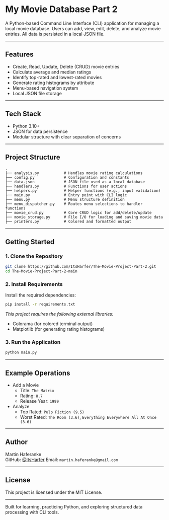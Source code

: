 # My Movie Database Part 2

A Python-based Command Line Interface (CLI) application for managing a local movie database. Users can add, view, edit, delete, and analyze movie entries. All data is persisted in a local JSON file.

---

## Features

- Create, Read, Update, Delete (CRUD) movie entries
- Calculate average and median ratings
- Identify top-rated and lowest-rated movies
- Generate rating histograms by attribute
- Menu-based navigation system
- Local JSON file storage

---

## Tech Stack

- Python 3.10+
- JSON for data persistence
- Modular structure with clear separation of concerns

---

## Project Structure

```
.
├── analysis.py           # Handles movie rating calculations
├── config.py             # Configuration and constants
├── data.json             # JSON file used as a local database
├── handlers.py           # Functions for user actions
├── helpers.py            # Helper functions (e.g., input validation)
├── main.py               # Entry point with CLI logic
├── menu.py               # Menu structure definition
├── menu_dispatcher.py    # Routes menu selections to handler functions
├── movie_crud.py         # Core CRUD logic for add/delete/update
├── movie_storage.py      # File I/O for loading and saving movie data
├── printers.py           # Colored and formatted output
```

---

## Getting Started

### 1. Clone the Repository

```bash
git clone https://github.com/ItsHarfer/The-Movie-Project-Part-2.git
cd The-Movie-Project-Part-2-main
```

### 2. Install Requirements

Install the required dependencies:

```bash
pip install -r requirements.txt
```

*This project requires the following external libraries:*  
- Colorama (for colored terminal output)  
- Matplotlib (for generating rating histograms)  

### 3. Run the Application

```bash
python main.py
```

---

## Example Operations

- Add a Movie  
  - Title: `The Matrix`  
  - Rating: `8.7`  
  - Release Year: `1999`
- Analyze  
  - Top Rated: `Pulp Fiction (9.5)`  
  - Worst Rated: `The Room (3.6)`, `Everything Everywhere All At Once (3.6)`

---

## Author

Martin Haferanke  
GitHub: [@ItsHarfer](https://github.com/ItsHarfer)
Email: `martin.haferanke@gmail.com`

---

## License

This project is licensed under the MIT License.

---

Built for learning, practicing Python, and exploring structured data processing with CLI tools.
